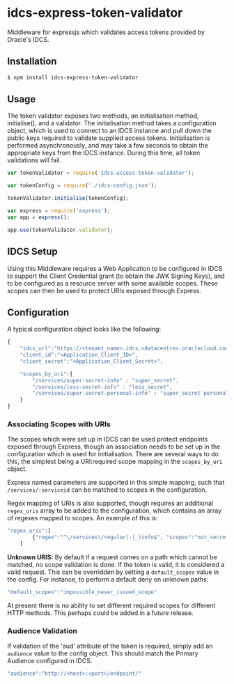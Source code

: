# idcs-express-token-validator

Middleware for expressjs which validates access tokens provided by Oracle's IDCS.


## Installation

```bash
$ npm install idcs-express-token-validator
```

## Usage

The token validator exposes two methods, an initialisation method, initialise(), and a validator. The initialisation method takes a configuration object, which is used to connect to an IDCS instance and pull down the public keys required to validate supplied access tokens. Initialisation is performed asynchronously, and may take a few seconds to obtain the appropriate keys from the IDCS instance. During this time, all token validations will fail.

```js
var tokenValidator = require('idcs-access-token-validator');

var tokenConfig = require('./idcs-config.json');

tokenValidator.initialise(tokenConfig);

var express = require('express');  
var app = express();

app.use(tokenValidator.validator);
```

## IDCS Setup

Using this Middleware requires a Web Application to be configured in IDCS to support the Client Credential grant (to obtain the JWK Signing Keys), and to be configured as a resource server with some available scopes. These scopes can then be used to protect URIs exposed through Express.

## Configuration

A typical configuration object looks like the following:

```js
{
	"idcs_url":"https://<tenant_name>.idcs.<datacentre>.oraclecloud.com",
	"client_id":"<Application_Client_ID>",
	"client_secret":"<Application_Client_Secret>",

	"scopes_by_uri":{
		"/services/super-secret-info" : "super_secret",
		"/services/less-secret-info" : "less_secret",
		"/services/super-secret-personal-info" : "super_secret personal"
	}
}
```

### Associating Scopes with URIs

The scopes which were set up in IDCS can be used protect endpoints exposed through Express, though an association needs to be set up in the configuration which is used for initialisation. There are several ways to do this, the simplest being a URI:required scope mapping in the `scopes_by_uri` object.

Express named parameters are supported in this simple mapping, such that `/services/:serviceid` can be matched to scopes in the configuration.

Regex mapping of URIs is also supported, though requires an additional `regex_uris` array to be added to the configuration, which contains an array of regexes mapped to scopes. An example of this is:

```js
"regex_uris":[
		{"regex":"^\/services\/regular(-|_)info$", "scopes":"not_secret"}
	]
```

**Unknown URIS:** By default if a request comes on a path which cannot be matched, no scope validation is done. If the token is valid, it is considered a valid request. This can be overridden by setting a `default_scopes` value in the config. For instance, to perform a default deny on unknown paths:
```js
"default_scopes":"impossible_never_issued_scope"
```

At present there is no ability to set different required scopes for different HTTP methods. This perhaps could be added in a future release.

### Audience Validation

If validation of the 'aud' attribute of the token is required, simply add an `audience` value to the config object. This should match the Primary Audience configured in IDCS.
```js
"audience":"http://<host>:<port>/endpoint/"
```